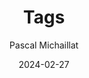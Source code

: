 ---
title: "Tags"
date: 2024-02-27
author: "Pascal Michaillat"
description: "List of topics and methods appearing in Pascal Michaillat's research papers and course materials."
layout: "terms"
---